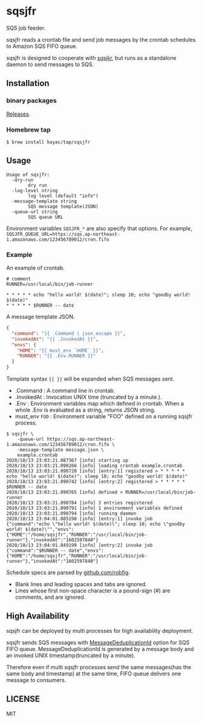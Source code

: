 # sqsjfr

SQS job feeder.

sqsjfr reads a crontab file and send job messages by the crontab schedules to Amazon SQS FIFO queue.

sqsjfr is designed to cooperate with [sqsjkr](https://github.com/kayac/sqsjkr), but runs as a standalone daemon to send messages to SQS.

## Installation

### binary packages

[Releases](https://github.com/kayac/sqsjfr/releases).

### Homebrew tap

```console
$ brew install kayac/tap/sqsjfr
```

## Usage

```
Usage of sqsjfr:
  -dry-run
    	dry run
  -log-level string
    	log level (default "info")
  -message-template string
    	SQS message template(JSON)
  -queue-url string
    	SQS queue URL
```

Environment variables `SQSJFR_*` are also specify that options. For example, `SQSJFR_QUEUE_URL=https://sqs.ap-northeast-1.amazonaws.com/123456789012/cron.fifo`


### Example

An example of crontab.

```crontab
# comment
RUNNER=/usr/local/bin/job-runner

* * * * * echo "hello world! $(date)"; sleep 10; echo "goodby world! $(date)"
* * * * * $RUNNER -- date
```

A message template JSON.

```json
{
  "command": "{{ .Command | json_escape }}",
  "invokedAt": "{{ .InvokedAt }}",
  "envs": {
    "HOME": "{{ must_env `HOME` }}",
    "RUNNER": "{{ .Env.RUNNER }}"
  }
}
```

Template syntax `{{ }}` will be expanded when SQS messages sent.

- .Command : A command line in crontab.
- .InvokedAt : Invocation UNIX time (truncated by a minute.).
- .Env : Environment variables map which defined in crontab. When a whole .Env is evaluated as a string, returns JSON string.
- must_env `FOO` : Environment variable "FOO" defined on a running sqsjfr process.

```console
$ sqsjfr \
    -queue-url https://sqs.ap-northeast-1.amazonaws.com/123456789012/cron.fifo \
    -message-template message.json \
    example.crontab
2020/10/13 23:03:21.087367 [info] starting up
2020/10/13 23:03:21.090266 [info] loading crontab example.crontab
2020/10/13 23:03:21.090720 [info] [entry:1] registered > * * * * * echo "hello world! $(date)"; sleep 10; echo "goodby world! $(date)"
2020/10/13 23:03:21.090742 [info] [entry:2] registered > * * * * * $RUNNER -- date
2020/10/13 23:03:21.090765 [info] defined > RUNNER=/usr/local/bin/job-runner
2020/10/13 23:03:21.090784 [info] 2 entries registered
2020/10/13 23:03:21.090791 [info] 1 environment variables defined
2020/10/13 23:03:21.090794 [info] running daemon
2020/10/13 23:04:01.085198 [info] [entry:1] invoke job {"command":"echo \"hello world! $(date)\"; sleep 10; echo \"goodby world! $(date)\"","envs":{"HOME":"/home/sqsjfr","RUNNER":"/usr/local/bin/job-runner"},"invokedAt":"1602597840"}
2020/10/13 23:04:01.849199 [info] [entry:2] invoke job {"command":"$RUNNER -- date","envs":{"HOME":"/home/sqsjfr","RUNNER":"/usr/local/bin/job-runner"},"invokedAt":"1602597840"}
```

Schedule specs are parsed by [github.com/robfig](https://github.com/robfig/cron).
  - Blank lines and leading spaces and tabs are ignored.
  - Lines whose first non-space character is a pound-sign (#) are comments, and are ignored.

## High Availability

sqsjfr can be deployed by multi processes for high availability deployment.

sqsjfr sends SQS messages with [MessageDeduplicationId](https://docs.aws.amazon.com/AWSSimpleQueueService/latest/SQSDeveloperGuide/using-messagededuplicationid-property.html) option for SQS FIFO queue. MessageDeduplicationId is generated by a message body and an invoked UNIX timestamp(truncated by a minute).

Therefore even if multi sqsjfr processes send the same messages(has the same body and timestamp) at the same time, FIFO queue delivers one message to consumers.


## LICENSE

MIT
